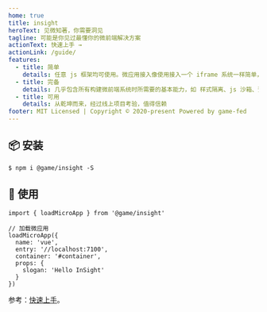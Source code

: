 ```yaml
---
home: true
title: insight
heroText: 见微知著，你需要洞见
tagline: 可能是你见过最懂你的微前端解决方案
actionText: 快速上手 →
actionLink: /guide/
features:
  - title: 简单
    details: 任意 js 框架均可使用。微应用接入像使用接入一个 iframe 系统一样简单，但实际不是 iframe。
  - title: 完备
    details: 几乎包含所有构建微前端系统时所需要的基本能力，如 样式隔离、js 沙箱、预加载等。
  - title: 可用
    details: 从乾坤而来，经过线上项目考验，值得信赖
footer: MIT Licensed | Copyright © 2020-present Powered by game-fed
---
```


## 📦 安装

```shell
$ npm i @game/insight -S
```

## 🔨 使用

```tsx
import { loadMicroApp } from '@game/insight'

// 加载微应用
loadMicroApp({
  name: 'vue',
  entry: '//localhost:7100',
  container: '#container',
  props: {
    slogan: 'Hello InSight'
  }
})
```

参考：[快速上手](/guide/)。
